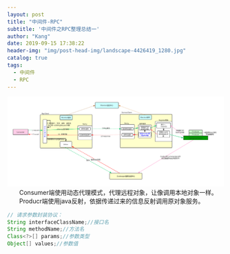 ```yaml
---
layout: post
title: "中间件-RPC"
subtitle: '中间件之RPC整理总结一'
author: "Kang"
date: 2019-09-15 17:38:22
header-img: "img/post-head-img/landscape-4426419_1280.jpg"
catalog: true
tags:
  - 中间件
  - RPC
---
```

![一个RPC简单调用过程示例](https://raw.githubusercontent.com/kangzhihu/images/master/rpc%E8%B0%83%E7%94%A8%E7%A4%BA%E4%BE%8B.png)  
&emsp;&emsp;Consumer端使用动态代理模式，代理远程对象，让像调用本地对象一样。  
&emsp;&emsp;Producr端使用java反射，依据传递过来的信息反射调用原对象服务。  
```java
// 请求参数封装协议：
String interfaceClassName;//接口名
String methodName;//方法名
Class<?>[] params;//参数类型
Object[] values;//参数值
```
